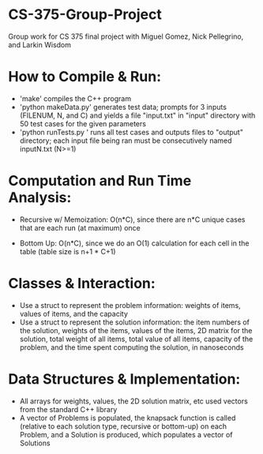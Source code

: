 # CS-375-Group-Project
Group work for CS 375 final project with Miguel Gomez, Nick Pellegrino, and Larkin Wisdom


# How to Compile & Run:
- 'make' compiles the C++ program
- 'python makeData.py' generates test data; prompts for 3 inputs (FILENUM, N, and C) and yields a file "input<FILENUM>.txt" in "input" directory with 50 test cases for the given parameters
- 'python runTests.py <number of input files>' runs all test cases and outputs files to "output" directory; each input file being ran must be consecutively named inputN.txt (N>=1)

# Computation and Run Time Analysis:
- Recursive w/ Memoization: O(n\*C), since there are n\*C unique cases that are each run (at maximum) once

- Bottom Up: O(n\*C), since we do an O(1) calculation for each cell in the table (table size is n+1 \* C+1)

# Classes & Interaction:
- Use a struct to represent the problem information: weights of items, values of items, and the capacity
- Use a struct to represent the solution information: the item numbers of the solution, weights of the items, values of the items, 2D matrix for the solution, total weight of all items, total value of all items, capacity of the problem, and the time spent computing the solution, in nanoseconds

# Data Structures & Implementation:
- All arrays for weights, values, the 2D solution matrix, etc used vectors from the standard C++ library
- A vector of Problems is populated, the knapsack function is called (relative to each solution type, recursive or bottom-up) on each Problem, and a Solution is produced, which populates a vector of Solutions

